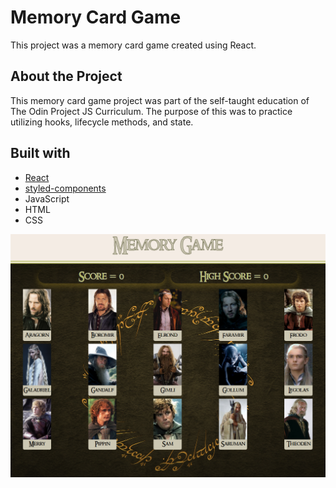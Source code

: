 # Memory Card Game

This project was a memory card game created using React.

## About the Project

This memory card game project was part of the self-taught education of The Odin Project JS Curriculum.  The purpose of this was to practice utilizing hooks, lifecycle methods, and state.  

## Built with

- [React](https://reactjs.org/)
- [styled-components](https://styled-components.com/)
- JavaScript
- HTML
- CSS

![main](/src/images/main.png?raw=true)
